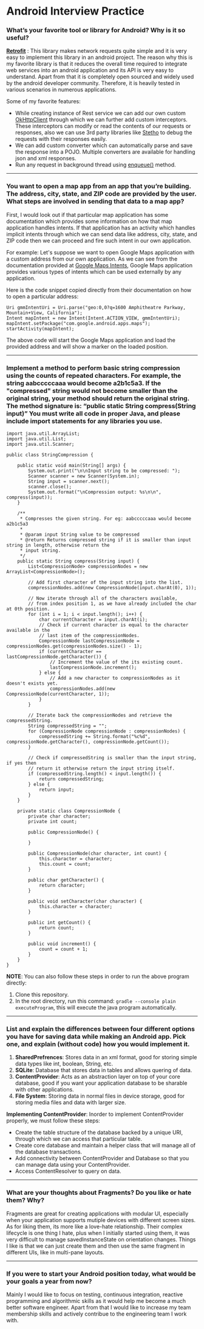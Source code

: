 # Android Interview Practice

### What’s your favorite tool or library for Android? Why is it so useful?

**[Retrofit](https://square.github.io/retrofit/)** : This library makes network requests quite simple and it is very easy to implement this library in an android project. The reason why this is my favorite library is that it reduces the overall time required to integrate web services into an android application and its API is very easy to understand. Apart from that it is completely open sourced and widely used by the android developer community. Therefore, it is heavily tested in various scenarios in numerous applications.

Some of my favorite features:

* While creating instance of Rest service we can add our own custom [OkHttpClient](https://square.github.io/okhttp/3.x/okhttp/okhttp3/OkHttpClient.html) through which we can further add custom interceptors. These interceptors can modify or read the contents of our requests or responses, also we can use 3rd party libraries like [Stetho](https://github.com/facebook/stetho) to debug the requests with their responses easily.
* We can add custom converter which can automatically parse and save the response into a POJO. Multiple converters are available for handling json and xml responses.
* Run any request in background thread using [enqueue()](https://square.github.io/retrofit/2.x/retrofit/retrofit2/Call.html#enqueue-retrofit2.Callback-) method.

----

### You want to open a map app from an app that you’re building. The address, city, state, and ZIP code are provided by the user. What steps are involved in sending that data to a map app?

First, I would look out if that particular map application has some documentation which provides some information on how that map application handles intents. If that application has an activity which handles implicit intents through which we can send data like address, city, state, and ZIP code then we can proceed and fire such intent in our own application. 

For example: Let's suppose we want to open Google Maps application with a custom address from our own application. As we can see from the documentation provided at [Google Maps Intents](https://developers.google.com/maps/documentation/android-api/intents), Google Maps application provides various types of intents which can be used externally by any application.

Here is the code snippet copied directly from their documentation on how to open a particular address:

```
Uri gmmIntentUri = Uri.parse("geo:0,0?q=1600 Amphitheatre Parkway, Mountain+View, California");
Intent mapIntent = new Intent(Intent.ACTION_VIEW, gmmIntentUri);
mapIntent.setPackage("com.google.android.apps.maps");
startActivity(mapIntent);
```

The above code will start the Google Maps application and load the provided address and will show a marker on the loaded position.

----

### Implement a method to perform basic string compression using the counts of repeated characters. For example, the string aabcccccaaa would become a2b1c5a3. If the "compressed" string would not become smaller than the original string, your method should return the original string. The method signature is: “public static String compress(String input)” You must write all code in proper Java, and please include import statements for any libraries you use.

```
import java.util.ArrayList;
import java.util.List;
import java.util.Scanner;

public class StringCompression {

    public static void main(String[] args) {
        System.out.print("\n\nInput string to be compressed: ");
        Scanner scanner = new Scanner(System.in);
        String input = scanner.next();
        scanner.close();
        System.out.format("\nCompression output: %s\n\n", compress(input));
    }

    /**
     * Compresses the given string. For eg: aabcccccaaa would become a2b1c5a3
     *
     * @param input String value to be compressed
     * @return Returns compressed string if it is smaller than input string in length, otherwise return the
     * input string.
     */
    public static String compress(String input) {
        List<CompressionNode> compressionNodes = new ArrayList<CompressionNode>();

        // Add first character of the input string into the list.
        compressionNodes.add(new CompressionNode(input.charAt(0), 1));

        // Now iterate through all of the characters available, 
        // from index position 1, as we have already included the char at 0th position.
        for (int i = 1; i < input.length(); i++) {
            char currentCharacter = input.charAt(i);
            // Check if current character is equal to the character available in the 
            // last item of the compressionNodes.
            CompressionNode lastCompressionNode = compressionNodes.get(compressionNodes.size() - 1);
            if (currentCharacter == lastCompressionNode.getCharacter()) {
                // Increment the value of the its existing count.
                lastCompressionNode.increment();
            } else {
                // Add a new character to compressionNodes as it doesn't exists yet.
                compressionNodes.add(new CompressionNode(currentCharacter, 1));
            }
        }

        // Iterate back the compressionNodes and retrieve the compressedString.
        String compressedString = "";
        for (CompressionNode compressionNode : compressionNodes) {
            compressedString += String.format("%c%d", compressionNode.getCharacter(), compressionNode.getCount());
        }

        // Check if compressedString is smaller than the input string, if yes then
        // return it otherwise return the input string itself.
        if (compressedString.length() < input.length()) {
            return compressedString;
        } else {
            return input;
        }
    }

    private static class CompressionNode {
        private char character;
        private int count;

        public CompressionNode() {

        }

        public CompressionNode(char character, int count) {
            this.character = character;
            this.count = count;
        }

        public char getCharacter() {
            return character;
        }

        public void setCharacter(char character) {
            this.character = character;
        }

        public int getCount() {
            return count;
        }

        public void increment() {
            count = count + 1;
        }
    }
}
```

**NOTE**: You can also follow these steps in order to run the above program directly: 

1. Clone this repository.
2. In the root directory, run this command: `gradle --console plain executeProgram`, this will execute the java program automatically.

----

### List and explain the differences between four different options you have for saving data while making an Android app. Pick one, and explain (without code) how you would implement it.

1. **SharedPrefrences**: Stores data in an xml format, good for storing simple data types like int, boolean, String, etc.
2. **SQLite**: Database that stores data in tables and allows quering of data.
3. **ContentProvider**: Acts as an abstraction layer on top of your core database, good if you want your application database to be sharable with other applications.
4. **File System**: Storing data in normal files in device storage, good for storing media files and data with larger size.

**Implementing ContentProvider**: Inorder to implement ContentProvider properly, we must follow these steps:

* Create the table structure of the database backed by a unique URI, through which we can access that particular table.
* Create core database and maintain a helper class that will manage all of the database transactions.
* Add connectivity between ContentProvider and Database so that you can manage data using your ContentProvider.
* Access ContentResolver to query on data.

----

### What are your thoughts about Fragments? Do you like or hate them? Why?

Fragments are great for creating applications with modular UI, especially when your application supports mutiple devices with different screen sizes. As for liking them, its more like a love-hate relationship. Their complex lifecycle is one thing I hate, plus when I initially started using them, it was very difficult to manage savedInstanceState on orientation changes. Things I like is that we can just create them and then use the same fragment in different UIs, like in multi-pane layouts.

----

### If you were to start your Android position today, what would be your goals a year from now?

Mainly I would like to focus on testing, continuous integration, reactive programming and algorithmic skills as it would help me become a much better software engineer. Apart from that I would like to increase my team membership skills and actively contribue to the engineering team I work with.